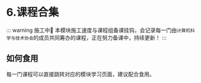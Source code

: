 # 6.课程合集

::: warning 施工中🚧
本模块施工速度与课程组备课挂钩，会记录每一门由`计算机科学与技术协会`的成员共同筹办的课程，正在努力备课中，持续更新！
:::

## 如何食用

每一门课程可以直接跳转对应的模块学习页面，建议配合食用。